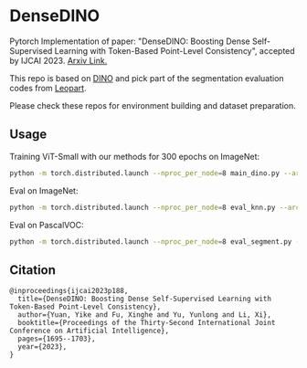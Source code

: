 # DenseDINO
Pytorch Implementation of paper: "DenseDINO: Boosting Dense Self-Supervised Learning with Token-Based Point-Level Consistency", accepted by IJCAI 2023. [Arxiv Link.](https://arxiv.org/abs/2306.04654)

This repo is based on [DINO](https://github.com/facebookresearch/dino) and pick part of the segmentation evaluation codes from [Leopart](https://github.com/MkuuWaUjinga/leopart).

Please check these repos for environment building and dataset preparation.

## Usage
Training ViT-Small with our methods for 300 epochs on ImageNet:

```bash
python -m torch.distributed.launch --nproc_per_node=8 main_dino.py --arch vit_tiny --data_path /path/to/imagenet/ --output_dir /path/to/output/ --batch_size_per_gpu 64 --num_workers 4 --local_crops_number 4 --global_crops_scale 0.25 1. --local_crops_scale 0.25 1. --local_crops_size 224 --saveckp_freq 10 --epochs 100 --given_pos --num_reference 2 --mask_mode all2pos_pos2cls_eye --use_global_loss --use_ref_loss --use_all_crop_ref
```

Eval on ImageNet:
```bash
python -m torch.distributed.launch --nproc_per_node=8 eval_knn.py --arch vit_tiny --pretrained_weights /path/to/ckpt --checkpoint_key teacher --data_path /path/to/imagenet --with_learnable_token
```

Eval on PascalVOC:
```bash
python -m torch.distributed.launch --nproc_per_node=8 eval_segment.py --arch vit_tiny --patch_size 16 --data_path /path/to/pascalvoc/ --pretrained_weights /path/to/ckpt/ --output_dir /path/to/log_dir/ --batch_size_per_gpu 8 --num_classes 21 --eval_size 448
```

## Citation
```
@inproceedings{ijcai2023p188,
  title={DenseDINO: Boosting Dense Self-Supervised Learning with Token-Based Point-Level Consistency},
  author={Yuan, Yike and Fu, Xinghe and Yu, Yunlong and Li, Xi},
  booktitle={Proceedings of the Thirty-Second International Joint Conference on Artificial Intelligence},
  pages={1695--1703},
  year={2023},
}
```